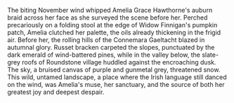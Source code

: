 The biting November wind whipped Amelia Grace Hawthorne's auburn braid across her face as she surveyed the scene before her.  Perched precariously on a folding stool at the edge of Widow Finnigan's pumpkin patch, Amelia clutched her palette, the oils already thickening in the frigid air.  Before her, the rolling hills of the Connemara Gaeltacht blazed in autumnal glory.  Russet bracken carpeted the slopes, punctuated by the dark emerald of wind-battered pines, while in the valley below, the slate-grey roofs of Roundstone village huddled against the encroaching dusk.  The sky, a bruised canvas of purple and gunmetal grey, threatened snow.  This wild, untamed landscape, a place where the Irish language still danced on the wind, was Amelia's muse, her sanctuary, and the source of both her greatest joy and deepest despair.
